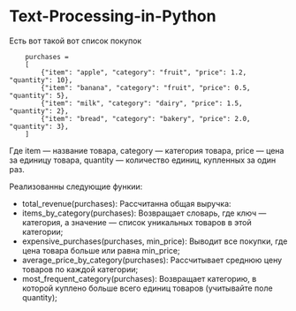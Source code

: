 # Text-Processing-in-Python

Есть вот такой вот список покупок

        purchases = 
        [
            {"item": "apple", "category": "fruit", "price": 1.2, "quantity": 10},
            {"item": "banana", "category": "fruit", "price": 0.5, "quantity": 5},
            {"item": "milk", "category": "dairy", "price": 1.5, "quantity": 2},
            {"item": "bread", "category": "bakery", "price": 2.0, "quantity": 3},
        ]
Где
    item — название товара,
    category — категория товара,
    price — цена за единицу товара,
    quantity — количество единиц, купленных за один раз.

    
Реализованны следующие функии:

 - total_revenue(purchases): Рассчитанна общая выручка:
 - items_by_category(purchases): Возвращает словарь, где ключ — категория, а значение — список уникальных товаров в этой категории;
 - expensive_purchases(purchases, min_price): Выводит все покупки, где цена товара больше или равна min_price;
 - average_price_by_category(purchases): Рассчитывает среднюю цену товаров по каждой категории;
 - most_frequent_category(purchases): Возвращает категорию, в которой куплено больше всего единиц товаров (учитывайте поле quantity);
